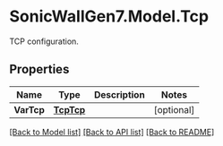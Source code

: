 # SonicWallGen7.Model.Tcp
TCP configuration.

## Properties

Name | Type | Description | Notes
------------ | ------------- | ------------- | -------------
**VarTcp** | [**TcpTcp**](TcpTcp.md) |  | [optional] 

[[Back to Model list]](../README.md#documentation-for-models) [[Back to API list]](../README.md#documentation-for-api-endpoints) [[Back to README]](../README.md)

